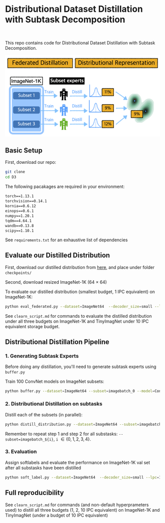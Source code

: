 # Distributional Dataset Distillation with Subtask Decomposition

<!-- ### [Project Page](https://georgecazenavette.github.io/mtt-distillation/) | [Paper](https://arxiv.org/abs/2203.11932) -->
<br>

This repo contains code for Distributional Dataset Distillation with Subtask Decomposition. 

<img src='docs/D3_demo.png' width=600>

## Basic Setup

First, download our repo:
```bash
git clone 
cd D3
```

The following pacakages are required in your environment:   
```
torch==1.13.1  
torchvision==0.14.1  
kornia==0.6.12  
einops==0.6.1  
numpy==1.20.1  
tqdm==4.64.1
wandb==0.13.8
scipy==1.10.1
```

See `requirements.txt` for an exhaustive list of dependencies

## Evaluate our Distilled Distribution
First, download our distilled distribution from [here](https://drive.google.com/drive/folders/10LhYDZ915HFHvd4JzYA5BGJX2A7jfG6t?usp=sharing), and place under folder `checkpoints/`

Second, download resized ImageNet-1K (64 $\times$ 64)

To evaluate our distilled distribution (smallest budget, 1 IPC equivalent) on ImageNet-1K: 
```bash
python eval_federated.py --dataset=ImageNet64  --decoder_size=small --lpc=1 --num_subtasks=5 --z_dim=64 --kernel_num=256 --lr_teacher=5.e-02 --num_eval=1 --eval_mode=S  --epoch_eval_train 2000 --soft_label --data_path={path_to_ImageNet64_dataset}
```

See `clearn_script.md` for commands to evaluate the distilled distribution under all three budgets on ImageNet-1K and TinyImagNet under 10 IPC equivalent storage budget.


## Distributional Distillation Pipeline

### 1. Generating Subtask Experts
Before doing any distillation, you'll need to generate subtask experts using `buffer.py`

Train 100 ConvNet models on ImageNet subsets: 
```bash
python buffer.py --dataset=ImageNet64 --subset=imagebatch_0 --model=ConvNet --train_epochs=10 --num_experts=100 --save_interval 10 --buffer_path={custom_buffer_path} --data_path={path_to_ImageNet64_dataset} 
```

### 2. Distributional Distillation on subtasks 
Distill each of the subsets (in parallel):
```bash
python distill_distribution.py --dataset=ImageNet64 --subset=imagebatch_0 --decoder_size=small --lpc=1 --syn_steps=10 --expert_epochs=2 --max_start_epoch=27 --kernel_num=256 --lr_latent=3e-04 --lr_lr=1e-06 --lr_teacher=1e-02 --lr_decode=3e-04 --Iteration 10000 --num_eval=1 --eval_mode=S --epoch_eval_train 2000 --eval_it 200 --load_all --expt_name=small --buffer_path={custom_buffer_path} --data_path={path_to_ImageNet64_dataset}
```

Remember to repeat step 1 and step 2 for all substasks: `--subset=imagebatch_${i}`, `i` $\in \lbrace 0, 1, 2, 3, 4\rbrace$.

### 3. Evaluation
Assign softlabels and evaluate the performance on ImageNet-1K val set after all substasks have been distilled
```bash
python soft_label.py --dataset=ImageNet64  --decoder_size=small --lpc=1 --num_subtasks=5 --expert_epochs=9  --z_dim=64 --kernel_num=256 --lr_teacher=5.e-02 --num_eval=1 --eval_mode=S --epoch_eval_train 2000 --soft_label --buffer_path={custom_buffer_path}  --data_path={path_to_ImageNet64_dataset}
```

## Full reproducibility
See `clearn_script.md` for commands (and non-default hyperprameters used) to distill all three budgets (1, 2, 10 IPC equivalent) on ImageNet-1K and TinyImagNet (under a budget of 10 IPC equivalent)
